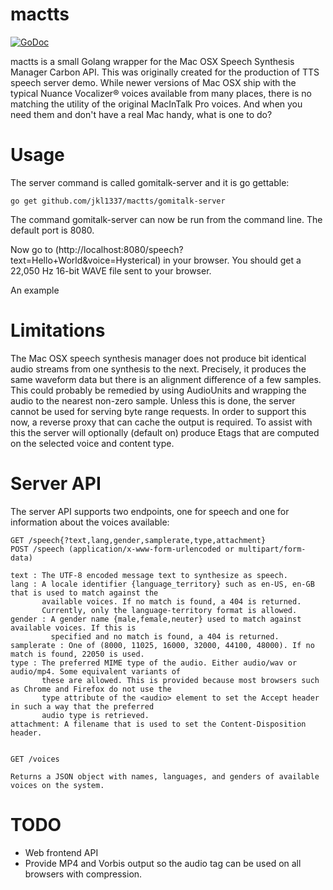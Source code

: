 mactts
======
[![GoDoc](https://godoc.org/github.com/jkl1337/mactts?status.png)](https://godoc.org/github.com/jkl1337/mactts)

mactts is a small Golang wrapper for the Mac OSX Speech Synthesis Manager Carbon API.
This was originally created for the production of TTS speech server demo. While newer versions of Mac OSX ship with the typical Nuance Vocalizer® voices available from many places, there is no matching the utility of the original MacInTalk Pro voices. And when you need them and don't have a real Mac handy, what is one to do?

Usage
=====

The server command is called gomitalk-server and it is go gettable:
```
go get github.com/jkl1337/mactts/gomitalk-server
```

The command gomitalk-server can now be run from the command line. The default port is 8080.

Now go to (http://localhost:8080/speech?text=Hello+World&voice=Hysterical) in your browser. You should get a 22,050 Hz 16-bit WAVE file sent to your browser.

An example

Limitations
===========

The Mac OSX speech synthesis manager does not produce bit identical audio streams from one synthesis to the next. Precisely, it produces the same waveform data but there is an alignment difference of a few samples. This could probably be remedied by using AudioUnits and wrapping the audio to the nearest non-zero sample. Unless this is done, the server cannot be used for serving byte range requests. In order to support this now, a reverse proxy that can cache the output is required.
To assist with this the server will optionally (default on) produce Etags that are computed on the selected voice and content type.

Server API
==========
The server API supports two endpoints, one for speech and one for information about the voices available:

```
GET /speech{?text,lang,gender,samplerate,type,attachment}
POST /speech (application/x-www-form-urlencoded or multipart/form-data)

text : The UTF-8 encoded message text to synthesize as speech.
lang : A locale identifier {language_territory} such as en-US, en-GB that is used to match against the
       available voices. If no match is found, a 404 is returned.
       Currently, only the language-territory format is allowed.
gender : A gender name {male,female,neuter} used to match against available voices. If this is
         specified and no match is found, a 404 is returned.
samplerate : One of (8000, 11025, 16000, 32000, 44100, 48000). If no match is found, 22050 is used.
type : The preferred MIME type of the audio. Either audio/wav or audio/mp4. Some equivalent variants of
       these are allowed. This is provided because most browsers such as Chrome and Firefox do not use the
       type attribute of the <audio> element to set the Accept header in such a way that the preferred
       audio type is retrieved.
attachment: A filename that is used to set the Content-Disposition header.


GET /voices

Returns a JSON object with names, languages, and genders of available voices on the system.
```


TODO
====
- Web frontend API
- Provide MP4 and Vorbis output so the audio tag can be used on all browsers with compression.
